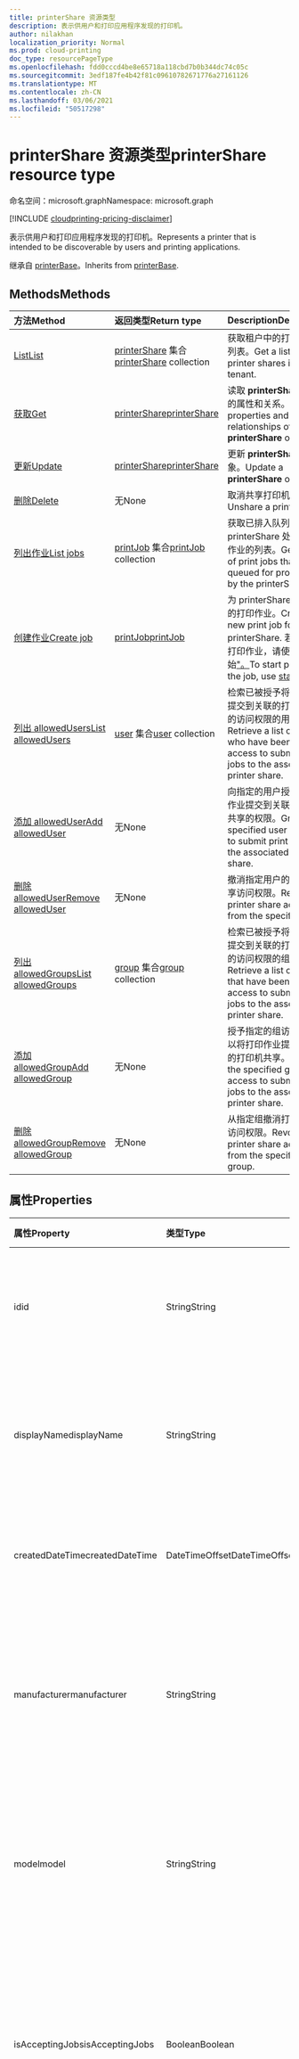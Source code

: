 ```yaml
---
title: printerShare 资源类型
description: 表示供用户和打印应用程序发现的打印机。
author: nilakhan
localization_priority: Normal
ms.prod: cloud-printing
doc_type: resourcePageType
ms.openlocfilehash: fdd0cccd4be8e65718a118cbd7b0b344dc74c05c
ms.sourcegitcommit: 3edf187fe4b42f81c09610782671776a27161126
ms.translationtype: MT
ms.contentlocale: zh-CN
ms.lasthandoff: 03/06/2021
ms.locfileid: "50517298"
---
```

# <a name="printershare-resource-type"></a><span data-ttu-id="dfff2-103">printerShare 资源类型</span><span class="sxs-lookup"><span data-stu-id="dfff2-103">printerShare resource type</span></span>

<span data-ttu-id="dfff2-104">命名空间：microsoft.graph</span><span class="sxs-lookup"><span data-stu-id="dfff2-104">Namespace: microsoft.graph</span></span>

[!INCLUDE [cloudprinting-pricing-disclaimer](../../includes/cloudprinting-pricing-disclaimer.md)]

<span data-ttu-id="dfff2-105">表示供用户和打印应用程序发现的打印机。</span><span class="sxs-lookup"><span data-stu-id="dfff2-105">Represents a printer that is intended to be discoverable by users and printing applications.</span></span>

<span data-ttu-id="dfff2-106">继承自 [printerBase](../resources/printerbase.md)。</span><span class="sxs-lookup"><span data-stu-id="dfff2-106">Inherits from [printerBase](../resources/printerbase.md).</span></span>

## <a name="methods"></a><span data-ttu-id="dfff2-107">Methods</span><span class="sxs-lookup"><span data-stu-id="dfff2-107">Methods</span></span>
|<span data-ttu-id="dfff2-108">方法</span><span class="sxs-lookup"><span data-stu-id="dfff2-108">Method</span></span>|<span data-ttu-id="dfff2-109">返回类型</span><span class="sxs-lookup"><span data-stu-id="dfff2-109">Return type</span></span>|<span data-ttu-id="dfff2-110">Description</span><span class="sxs-lookup"><span data-stu-id="dfff2-110">Description</span></span>|
|:---|:---|:---|
| [<span data-ttu-id="dfff2-111">List</span><span class="sxs-lookup"><span data-stu-id="dfff2-111">List</span></span>](../api/print-list-shares.md) | <span data-ttu-id="dfff2-112">[printerShare](printershare.md) 集合</span><span class="sxs-lookup"><span data-stu-id="dfff2-112">[printerShare](printershare.md) collection</span></span> | <span data-ttu-id="dfff2-113">获取租户中的打印机共享列表。</span><span class="sxs-lookup"><span data-stu-id="dfff2-113">Get a list of printer shares in the tenant.</span></span> |
| [<span data-ttu-id="dfff2-114">获取</span><span class="sxs-lookup"><span data-stu-id="dfff2-114">Get</span></span>](../api/printershare-get.md) | [<span data-ttu-id="dfff2-115">printerShare</span><span class="sxs-lookup"><span data-stu-id="dfff2-115">printerShare</span></span>](printershare.md) | <span data-ttu-id="dfff2-116">读取 **printerShare** 对象的属性和关系。</span><span class="sxs-lookup"><span data-stu-id="dfff2-116">Read properties and relationships of a **printerShare** object.</span></span> |
| [<span data-ttu-id="dfff2-117">更新</span><span class="sxs-lookup"><span data-stu-id="dfff2-117">Update</span></span>](../api/printershare-update.md) | [<span data-ttu-id="dfff2-118">printerShare</span><span class="sxs-lookup"><span data-stu-id="dfff2-118">printerShare</span></span>](printershare.md) | <span data-ttu-id="dfff2-119">更新 **printerShare** 对象。</span><span class="sxs-lookup"><span data-stu-id="dfff2-119">Update a **printerShare** object.</span></span> |
| [<span data-ttu-id="dfff2-120">删除</span><span class="sxs-lookup"><span data-stu-id="dfff2-120">Delete</span></span>](../api/printershare-delete.md) | <span data-ttu-id="dfff2-121">无</span><span class="sxs-lookup"><span data-stu-id="dfff2-121">None</span></span> | <span data-ttu-id="dfff2-122">取消共享打印机。</span><span class="sxs-lookup"><span data-stu-id="dfff2-122">Unshare a printer.</span></span> |
| [<span data-ttu-id="dfff2-123">列出作业</span><span class="sxs-lookup"><span data-stu-id="dfff2-123">List jobs</span></span>](../api/printershare-list-jobs.md) | <span data-ttu-id="dfff2-124">[printJob](printjob.md) 集合</span><span class="sxs-lookup"><span data-stu-id="dfff2-124">[printJob](printjob.md) collection</span></span> | <span data-ttu-id="dfff2-125">获取已排入队列以由 printerShare 处理的打印作业的列表。</span><span class="sxs-lookup"><span data-stu-id="dfff2-125">Get a list of print jobs that are queued for processing by the printerShare.</span></span> |
| [<span data-ttu-id="dfff2-126">创建作业</span><span class="sxs-lookup"><span data-stu-id="dfff2-126">Create job</span></span>](../api/printershare-post-jobs.md) | [<span data-ttu-id="dfff2-127">printJob</span><span class="sxs-lookup"><span data-stu-id="dfff2-127">printJob</span></span>](printjob.md) | <span data-ttu-id="dfff2-128">为 printerShare 创建新的打印作业。</span><span class="sxs-lookup"><span data-stu-id="dfff2-128">Create a new print job for the printerShare.</span></span> <span data-ttu-id="dfff2-129">若要开始打印作业，请使用"开始["。](../api/printjob-start.md)</span><span class="sxs-lookup"><span data-stu-id="dfff2-129">To start printing the job, use [start](../api/printjob-start.md).</span></span> |
| [<span data-ttu-id="dfff2-130">列出 allowedUsers</span><span class="sxs-lookup"><span data-stu-id="dfff2-130">List allowedUsers</span></span>](../api/printershare-list-allowedusers.md) | <span data-ttu-id="dfff2-131">[user](user.md) 集合</span><span class="sxs-lookup"><span data-stu-id="dfff2-131">[user](user.md) collection</span></span> | <span data-ttu-id="dfff2-132">检索已被授予将打印作业提交到关联的打印机共享的访问权限的用户列表。</span><span class="sxs-lookup"><span data-stu-id="dfff2-132">Retrieve a list of users who have been granted access to submit print jobs to the associated printer share.</span></span> |
| [<span data-ttu-id="dfff2-133">添加 allowedUser</span><span class="sxs-lookup"><span data-stu-id="dfff2-133">Add allowedUser</span></span>](../api/printershare-post-allowedusers.md) | <span data-ttu-id="dfff2-134">无</span><span class="sxs-lookup"><span data-stu-id="dfff2-134">None</span></span> | <span data-ttu-id="dfff2-135">向指定的用户授予将打印作业提交到关联的打印机共享的权限。</span><span class="sxs-lookup"><span data-stu-id="dfff2-135">Grant the specified user access to submit print jobs to the associated printer share.</span></span> |
| [<span data-ttu-id="dfff2-136">删除 allowedUser</span><span class="sxs-lookup"><span data-stu-id="dfff2-136">Remove allowedUser</span></span>](../api/printershare-delete-alloweduser.md) | <span data-ttu-id="dfff2-137">无</span><span class="sxs-lookup"><span data-stu-id="dfff2-137">None</span></span> | <span data-ttu-id="dfff2-138">撤消指定用户的打印机共享访问权限。</span><span class="sxs-lookup"><span data-stu-id="dfff2-138">Revoke printer share access from the specified user.</span></span> |
| [<span data-ttu-id="dfff2-139">列出 allowedGroups</span><span class="sxs-lookup"><span data-stu-id="dfff2-139">List allowedGroups</span></span>](../api/printershare-list-allowedgroups.md) | <span data-ttu-id="dfff2-140">[group](group.md) 集合</span><span class="sxs-lookup"><span data-stu-id="dfff2-140">[group](group.md) collection</span></span> | <span data-ttu-id="dfff2-141">检索已被授予将打印作业提交到关联的打印机共享的访问权限的组列表。</span><span class="sxs-lookup"><span data-stu-id="dfff2-141">Retrieve a list of groups that have been granted access to submit print jobs to the associated printer share.</span></span> |
| [<span data-ttu-id="dfff2-142">添加 allowedGroup</span><span class="sxs-lookup"><span data-stu-id="dfff2-142">Add allowedGroup</span></span>](../api/printershare-post-allowedgroups.md) | <span data-ttu-id="dfff2-143">无</span><span class="sxs-lookup"><span data-stu-id="dfff2-143">None</span></span> | <span data-ttu-id="dfff2-144">授予指定的组访问权限，以将打印作业提交到关联的打印机共享。</span><span class="sxs-lookup"><span data-stu-id="dfff2-144">Grant the specified group access to submit print jobs to the associated printer share.</span></span> |
| [<span data-ttu-id="dfff2-145">删除 allowedGroup</span><span class="sxs-lookup"><span data-stu-id="dfff2-145">Remove allowedGroup</span></span>](../api/printershare-delete-allowedgroup.md) | <span data-ttu-id="dfff2-146">无</span><span class="sxs-lookup"><span data-stu-id="dfff2-146">None</span></span> | <span data-ttu-id="dfff2-147">从指定组撤消打印机共享访问权限。</span><span class="sxs-lookup"><span data-stu-id="dfff2-147">Revoke printer share access from the specified group.</span></span> |

## <a name="properties"></a><span data-ttu-id="dfff2-148">属性</span><span class="sxs-lookup"><span data-stu-id="dfff2-148">Properties</span></span>
|<span data-ttu-id="dfff2-149">属性</span><span class="sxs-lookup"><span data-stu-id="dfff2-149">Property</span></span>|<span data-ttu-id="dfff2-150">类型</span><span class="sxs-lookup"><span data-stu-id="dfff2-150">Type</span></span>|<span data-ttu-id="dfff2-151">说明</span><span class="sxs-lookup"><span data-stu-id="dfff2-151">Description</span></span>|
|:---|:---|:---|
|<span data-ttu-id="dfff2-152">id</span><span class="sxs-lookup"><span data-stu-id="dfff2-152">id</span></span>|<span data-ttu-id="dfff2-153">String</span><span class="sxs-lookup"><span data-stu-id="dfff2-153">String</span></span>| <span data-ttu-id="dfff2-154">printerShare 的标识符。</span><span class="sxs-lookup"><span data-stu-id="dfff2-154">The printerShare's identifier.</span></span> <span data-ttu-id="dfff2-155">继承自 [printerBase](../resources/printerbase.md)。</span><span class="sxs-lookup"><span data-stu-id="dfff2-155">Inherited from [printerBase](../resources/printerbase.md).</span></span> <span data-ttu-id="dfff2-156">只读。</span><span class="sxs-lookup"><span data-stu-id="dfff2-156">Read-only.</span></span>|
|<span data-ttu-id="dfff2-157">displayName</span><span class="sxs-lookup"><span data-stu-id="dfff2-157">displayName</span></span>|<span data-ttu-id="dfff2-158">String</span><span class="sxs-lookup"><span data-stu-id="dfff2-158">String</span></span>|<span data-ttu-id="dfff2-159">打印客户端应显示的打印机共享的名称。</span><span class="sxs-lookup"><span data-stu-id="dfff2-159">The name of the printer share that print clients should display.</span></span> <span data-ttu-id="dfff2-160">继承自 [printerBase](../resources/printerbase.md)。</span><span class="sxs-lookup"><span data-stu-id="dfff2-160">Inherited from [printerBase](../resources/printerbase.md).</span></span>|
|<span data-ttu-id="dfff2-161">createdDateTime</span><span class="sxs-lookup"><span data-stu-id="dfff2-161">createdDateTime</span></span>|<span data-ttu-id="dfff2-162">DateTimeOffset</span><span class="sxs-lookup"><span data-stu-id="dfff2-162">DateTimeOffset</span></span>|<span data-ttu-id="dfff2-163">创建打印机共享时的日期时间Offset。</span><span class="sxs-lookup"><span data-stu-id="dfff2-163">The DateTimeOffset when the printer share was created.</span></span> <span data-ttu-id="dfff2-164">只读。</span><span class="sxs-lookup"><span data-stu-id="dfff2-164">Read-only.</span></span>|
|<span data-ttu-id="dfff2-165">manufacturer</span><span class="sxs-lookup"><span data-stu-id="dfff2-165">manufacturer</span></span>|<span data-ttu-id="dfff2-166">String</span><span class="sxs-lookup"><span data-stu-id="dfff2-166">String</span></span>|<span data-ttu-id="dfff2-167">与此打印机共享关联的打印机报告的制造商。</span><span class="sxs-lookup"><span data-stu-id="dfff2-167">The manufacturer reported by the printer associated with this printer share.</span></span> <span data-ttu-id="dfff2-168">继承自 [printerBase](../resources/printerbase.md)。</span><span class="sxs-lookup"><span data-stu-id="dfff2-168">Inherited from [printerBase](../resources/printerbase.md).</span></span> <span data-ttu-id="dfff2-169">只读。</span><span class="sxs-lookup"><span data-stu-id="dfff2-169">Read-only.</span></span>|
|<span data-ttu-id="dfff2-170">model</span><span class="sxs-lookup"><span data-stu-id="dfff2-170">model</span></span>|<span data-ttu-id="dfff2-171">String</span><span class="sxs-lookup"><span data-stu-id="dfff2-171">String</span></span>|<span data-ttu-id="dfff2-172">与此打印机共享关联的打印机报告的型号名称。</span><span class="sxs-lookup"><span data-stu-id="dfff2-172">The model name reported by the printer associated with this printer share.</span></span> <span data-ttu-id="dfff2-173">继承自 [printerBase](../resources/printerbase.md)。</span><span class="sxs-lookup"><span data-stu-id="dfff2-173">Inherited from [printerBase](../resources/printerbase.md).</span></span> <span data-ttu-id="dfff2-174">只读。</span><span class="sxs-lookup"><span data-stu-id="dfff2-174">Read-only.</span></span>|
|<span data-ttu-id="dfff2-175">isAcceptingJobs</span><span class="sxs-lookup"><span data-stu-id="dfff2-175">isAcceptingJobs</span></span>|<span data-ttu-id="dfff2-176">Boolean</span><span class="sxs-lookup"><span data-stu-id="dfff2-176">Boolean</span></span>|<span data-ttu-id="dfff2-177">与此打印机共享关联的打印机当前是否接受新的打印作业。</span><span class="sxs-lookup"><span data-stu-id="dfff2-177">Whether the printer associated with this printer share is currently accepting new print jobs.</span></span> <span data-ttu-id="dfff2-178">继承自 [printerBase](../resources/printerbase.md)。</span><span class="sxs-lookup"><span data-stu-id="dfff2-178">Inherited from [printerBase](../resources/printerbase.md).</span></span>|
|<span data-ttu-id="dfff2-179">defaults</span><span class="sxs-lookup"><span data-stu-id="dfff2-179">defaults</span></span>|[<span data-ttu-id="dfff2-180">printerDefaults</span><span class="sxs-lookup"><span data-stu-id="dfff2-180">printerDefaults</span></span>](printerdefaults.md)|<span data-ttu-id="dfff2-181">与此打印机共享关联的打印机的默认打印设置。</span><span class="sxs-lookup"><span data-stu-id="dfff2-181">The default print settings of the printer associated with this printer share.</span></span> <span data-ttu-id="dfff2-182">继承自 [printerBase](../resources/printerbase.md)。</span><span class="sxs-lookup"><span data-stu-id="dfff2-182">Inherited from [printerBase](../resources/printerbase.md).</span></span>|
|<span data-ttu-id="dfff2-183">capabilities</span><span class="sxs-lookup"><span data-stu-id="dfff2-183">capabilities</span></span>|[<span data-ttu-id="dfff2-184">printerCapabilities</span><span class="sxs-lookup"><span data-stu-id="dfff2-184">printerCapabilities</span></span>](printercapabilities.md)|<span data-ttu-id="dfff2-185">与此打印机共享关联的打印机的功能。</span><span class="sxs-lookup"><span data-stu-id="dfff2-185">The capabilities of the printer associated with this printer share.</span></span> <span data-ttu-id="dfff2-186">继承自 [printerBase](../resources/printerbase.md)。</span><span class="sxs-lookup"><span data-stu-id="dfff2-186">Inherited from [printerBase](../resources/printerbase.md).</span></span>|
|<span data-ttu-id="dfff2-187">位置</span><span class="sxs-lookup"><span data-stu-id="dfff2-187">location</span></span>|[<span data-ttu-id="dfff2-188">printerLocation</span><span class="sxs-lookup"><span data-stu-id="dfff2-188">printerLocation</span></span>](printerlocation.md)|<span data-ttu-id="dfff2-189">与此打印机共享关联的打印机的物理和/或组织位置。</span><span class="sxs-lookup"><span data-stu-id="dfff2-189">The physical and/or organizational location of the printer associated with this printer share.</span></span> <span data-ttu-id="dfff2-190">继承自 [printerBase](../resources/printerbase.md)。</span><span class="sxs-lookup"><span data-stu-id="dfff2-190">Inherited from [printerBase](../resources/printerbase.md).</span></span>|
|<span data-ttu-id="dfff2-191">状态</span><span class="sxs-lookup"><span data-stu-id="dfff2-191">status</span></span>|[<span data-ttu-id="dfff2-192">printerStatus</span><span class="sxs-lookup"><span data-stu-id="dfff2-192">printerStatus</span></span>](printerstatus.md)|<span data-ttu-id="dfff2-193">与此打印机共享关联的打印机的处理状态（包括任何错误）。继承自 [printerBase](../resources/printerbase.md)。</span><span class="sxs-lookup"><span data-stu-id="dfff2-193">The processing status, including any errors, of the printer associated with this printer share.Inherited from [printerBase](../resources/printerbase.md).</span></span> <span data-ttu-id="dfff2-194">只读。</span><span class="sxs-lookup"><span data-stu-id="dfff2-194">Read-only.</span></span>|
|<span data-ttu-id="dfff2-195">allowAllUsers</span><span class="sxs-lookup"><span data-stu-id="dfff2-195">allowAllUsers</span></span>|<span data-ttu-id="dfff2-196">Boolean</span><span class="sxs-lookup"><span data-stu-id="dfff2-196">Boolean</span></span>|<span data-ttu-id="dfff2-197">如果为 true，将授予所有用户和组对此打印机共享的访问权限。</span><span class="sxs-lookup"><span data-stu-id="dfff2-197">If true, all users and groups will be granted access to this printer share.</span></span> <span data-ttu-id="dfff2-198">这将取代 **allowedUsers** 和 **allowedGroups** 导航属性定义的允许列表。</span><span class="sxs-lookup"><span data-stu-id="dfff2-198">This supersedes the allow lists defined by the **allowedUsers** and **allowedGroups** navigation properties.</span></span>|

## <a name="relationships"></a><span data-ttu-id="dfff2-199">关系</span><span class="sxs-lookup"><span data-stu-id="dfff2-199">Relationships</span></span>
|<span data-ttu-id="dfff2-200">关系</span><span class="sxs-lookup"><span data-stu-id="dfff2-200">Relationship</span></span>|<span data-ttu-id="dfff2-201">类型</span><span class="sxs-lookup"><span data-stu-id="dfff2-201">Type</span></span>|<span data-ttu-id="dfff2-202">Description</span><span class="sxs-lookup"><span data-stu-id="dfff2-202">Description</span></span>|
|:---|:---|:---|
|<span data-ttu-id="dfff2-203">打印机</span><span class="sxs-lookup"><span data-stu-id="dfff2-203">printer</span></span>|[<span data-ttu-id="dfff2-204">打印机</span><span class="sxs-lookup"><span data-stu-id="dfff2-204">printer</span></span>](printer.md)|<span data-ttu-id="dfff2-205">此打印机共享相关的打印机。</span><span class="sxs-lookup"><span data-stu-id="dfff2-205">The printer that this printer share is related to.</span></span> |
|<span data-ttu-id="dfff2-206">allowedUsers</span><span class="sxs-lookup"><span data-stu-id="dfff2-206">allowedUsers</span></span>|<span data-ttu-id="dfff2-207">[user](user.md) 集合</span><span class="sxs-lookup"><span data-stu-id="dfff2-207">[user](user.md) collection</span></span>|<span data-ttu-id="dfff2-208">有权访问使用打印机打印的用户。</span><span class="sxs-lookup"><span data-stu-id="dfff2-208">The users who have access to print using the printer.</span></span>|
|<span data-ttu-id="dfff2-209">allowedGroups</span><span class="sxs-lookup"><span data-stu-id="dfff2-209">allowedGroups</span></span>|[<span data-ttu-id="dfff2-210">组</span><span class="sxs-lookup"><span data-stu-id="dfff2-210">group</span></span>](group.md)|<span data-ttu-id="dfff2-211">用户有权访问使用打印机打印的组。</span><span class="sxs-lookup"><span data-stu-id="dfff2-211">The groups whose users have access to print using the printer.</span></span>|
|<span data-ttu-id="dfff2-212">jobs</span><span class="sxs-lookup"><span data-stu-id="dfff2-212">jobs</span></span>|<span data-ttu-id="dfff2-213">[printJob](printjob.md) 集合</span><span class="sxs-lookup"><span data-stu-id="dfff2-213">[printJob](printjob.md) collection</span></span>| <span data-ttu-id="dfff2-214">由与此打印机共享关联的打印机排入打印队列的作业列表。</span><span class="sxs-lookup"><span data-stu-id="dfff2-214">The list of jobs that are queued for printing by the printer associated with this printer share.</span></span>|
## <a name="json-representation"></a><span data-ttu-id="dfff2-215">JSON 表示形式</span><span class="sxs-lookup"><span data-stu-id="dfff2-215">JSON representation</span></span>
<span data-ttu-id="dfff2-216">下面是资源的 JSON 表示形式。</span><span class="sxs-lookup"><span data-stu-id="dfff2-216">The following is a JSON representation of the resource.</span></span>
<!-- {
  "blockType": "resource",
  "keyProperty": "id",
  "@odata.type": "microsoft.graph.printerShare",
  "baseType": "microsoft.graph.printerBase",
  "openType": false
}
-->
``` json
{
  "@odata.type": "#microsoft.graph.printerShare",
  "id": "String (identifier)",
  "displayName": "String",
  "manufacturer": "String",
  "model": "String",
  "isAcceptingJobs": "Boolean",
  "defaults": {
    "@odata.type": "microsoft.graph.printerDefaults"
  },
  "location": {
    "@odata.type": "microsoft.graph.printerLocation"
  },
  "capabilities": {
    "@odata.type": "microsoft.graph.printerCapabilities"
  },
  "status": {
    "@odata.type": "microsoft.graph.printerStatus"
  },
  "allowAllUsers": "Boolean",
  "createdDateTime": "String (timestamp)"
}
```


